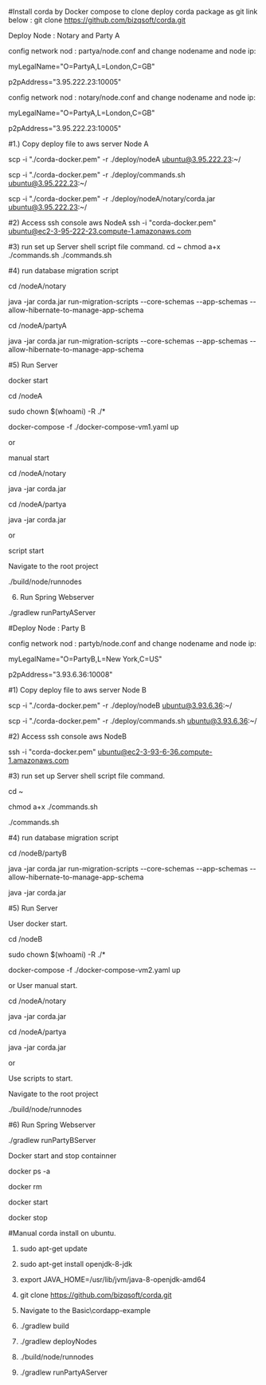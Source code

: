 
#Install corda by Docker compose
to clone deploy corda package as git link below :
git clone https://github.com/bizqsoft/corda.git

Deploy Node : Notary and Party A

config network nod : partya/node.conf and change nodename and node ip:

myLegalName="O=PartyA,L=London,C=GB"

p2pAddress="3.95.222.23:10005"

config network nod : notary/node.conf and change nodename and node ip:

myLegalName="O=PartyA,L=London,C=GB"

p2pAddress="3.95.222.23:10005"

#1.) Copy deploy file to aws server Node A

scp -i "./corda-docker.pem" -r ./deploy/nodeA ubuntu@3.95.222.23:~/

scp -i "./corda-docker.pem" -r ./deploy/commands.sh ubuntu@3.95.222.23:~/

scp -i "./corda-docker.pem" -r ./deploy/nodeA/notary/corda.jar ubuntu@3.95.222.23:~/

#2) Access ssh console aws NodeA
ssh -i "corda-docker.pem" ubuntu@ec2-3-95-222-23.compute-1.amazonaws.com

#3) run set up Server shell script file command.
cd ~
chmod a+x ./commands.sh
./commands.sh

#4) run database migration script

cd /nodeA/notary

java -jar corda.jar run-migration-scripts --core-schemas --app-schemas --allow-hibernate-to-manage-app-schema

cd /nodeA/partyA

java -jar corda.jar run-migration-scripts --core-schemas --app-schemas --allow-hibernate-to-manage-app-schema

#5) Run Server

docker start

cd /nodeA

sudo chown $(whoami) -R ./*

docker-compose -f ./docker-compose-vm1.yaml up

or

manual start

cd /nodeA/notary

java -jar corda.jar

cd /nodeA/partya

java -jar corda.jar

or

script start

Navigate to the root project 

./build/node/runnodes

6) Run Spring Webserver

./gradlew runPartyAServer


#Deploy Node : Party B

config network nod : partyb/node.conf and change nodename and node ip:

myLegalName="O=PartyB,L=New York,C=US"

p2pAddress="3.93.6.36:10008"


#1) Copy deploy file to aws server Node B

scp -i "./corda-docker.pem" -r ./deploy/nodeB ubuntu@3.93.6.36:~/

scp -i "./corda-docker.pem" -r ./deploy/commands.sh ubuntu@3.93.6.36:~/

#2) Access ssh console aws NodeB

ssh -i "corda-docker.pem" ubuntu@ec2-3-93-6-36.compute-1.amazonaws.com

#3) run set up Server shell script file command.

cd ~

chmod a+x ./commands.sh

./commands.sh

#4) run database migration script

cd /nodeB/partyB

java -jar corda.jar run-migration-scripts --core-schemas --app-schemas --allow-hibernate-to-manage-app-schema

java -jar corda.jar


#5) Run Server

User docker start.

cd /nodeB

sudo chown $(whoami) -R ./*

docker-compose -f ./docker-compose-vm2.yaml up

or 
User manual start.

cd /nodeA/notary

java -jar corda.jar

cd /nodeA/partya

java -jar corda.jar


or 

Use scripts to start.

Navigate to the root project

./build/node/runnodes

#6) Run Spring Webserver

./gradlew runPartyBServer

Docker start and stop containner

docker ps -a

docker rm <Container id>

docker start <Container id>

docker stop <Container id>

#Manual corda install on ubuntu.

1) sudo apt-get update

2) sudo apt-get install openjdk-8-jdk

3) export JAVA_HOME=/usr/lib/jvm/java-8-openjdk-amd64

4) git clone https://github.com/bizqsoft/corda.git

5) Navigate to the Basic\cordapp-example

6) ./gradlew build

7) ./gradlew deployNodes

8) ./build/node/runnodes

9) ./gradlew runPartyAServer